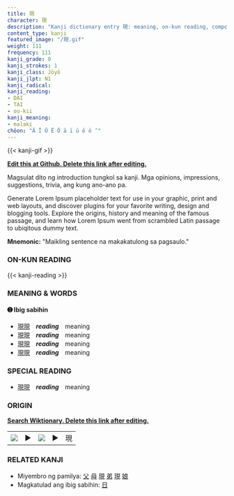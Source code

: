 ```yaml
---
title: 現
character: 現
description: "Kanji dictionary entry 現: meaning, on-kun reading, compounds, origin, related kanji"
content_type: kanji
featured_image: "/現.gif"
weight: 111
frequency: 111
kanji_grade: 0
kanji_strokes: 1
kanji_class: Jōyō
kanji_jlpt: N1
kanji_radical: 
kanji_reading: 
- DAI
- TAI
- oo-kii
kanji_meaning:
- malaki
chōon: "Ā Ī Ū Ē Ō ā ī ū ē ō ’"
---
```

[//]: # (Don't edit the line below. Kanji animated GIF code is automatically generated.)
{{< kanji-gif >}}

[//]: # (Edit below this line.)

**[Edit this at Github. Delete this link after editing.](https://github.com/tim0g/tim/tree/main/content/kanji/現/index.md)**

Magsulat dito ng introduction tungkol sa kanji. Mga opinions, impressions, suggestions, trivia, ang kung ano-ano pa.

Generate Lorem Ipsum placeholder text for use in your graphic, print and web layouts, and discover plugins for your favorite writing, design and blogging tools. Explore the origins, history and meaning of the famous passage, and learn how Lorem Ipsum went from scrambled Latin passage to ubiqitous dummy text.
 
**Mnemonic:** "Maikling sentence na makakatulong sa pagsaulo."

### ON-KUN READING

[//]: # (Don't edit the line below. ON-KUN READING code is automatically generated.)
{{< kanji-reading >}}

### MEANING & WORDS

#### ➊ **Ibig sabihin**
  - [現](../現)[現](../現)　***reading***　meaning
  - [現](../現)[現](../現)　***reading***　meaning
  - [現](../現)[現](../現)　***reading***　meaning
  - [現](../現)[現](../現)　***reading***　meaning

### SPECIAL READING
  - [現](../現)[現](../現)　***reading***　meaning

### ORIGIN

**[Search Wiktionary. Delete this link after editing.](https://wiktionary.org/wiki/現)**
<table class="kanji-table"><tr><td>
<img src="60px-現-bronze.svg.png">
</td><td>▶</td><td>
<img src="60px-現-oracle.svg.png">
</td><td>▶</td>
<td class="kanji-origin">現</td>
</tr></table>

### RELATED KANJI
- Miyembro ng pamilya: [父](../父) [母](../母) [現](../現) [弟](../弟) [現](../現) [娘](../娘)
- Magkatulad ang ibig sabihin: [日](../日)
